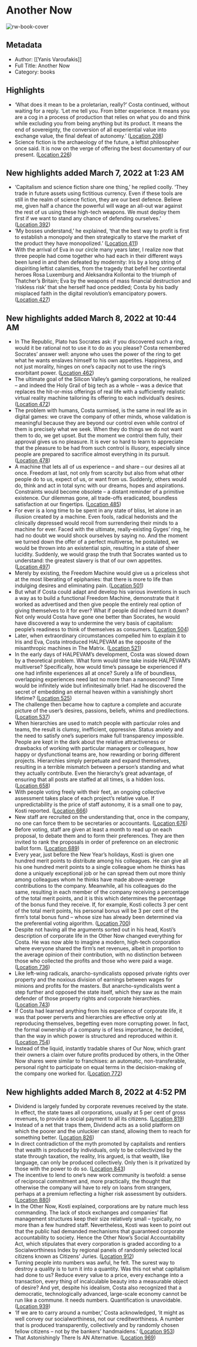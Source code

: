 # Another Now

![rw-book-cover](https://m.media-amazon.com/images/I/81TcXOTBZFL._SY160.jpg)

## Metadata
- Author: [[Yanis Varoufakis]]
- Full Title: Another Now
- Category: books

## Highlights
- ‘What does it mean to be a proletarian, really?’ Costa continued, without waiting for a reply. ‘Let me tell you. From bitter experience. It means you are a cog in a process of production that relies on what you do and think while excluding you from being anything but its product. It means the end of sovereignty, the conversion of all experiential value into exchange value, the final defeat of autonomy.’ ([Location 208](https://readwise.io/to_kindle?action=open&asin=B0829Q9HFY&location=208))
- Science fiction is the archaeology of the future, a leftist philosopher once said. It is now on the verge of offering the best documentary of our present. ([Location 226](https://readwise.io/to_kindle?action=open&asin=B0829Q9HFY&location=226))
## New highlights added March 7, 2022 at 1:23 AM
- ‘Capitalism and science fiction share one thing,’ he replied coolly. ‘They trade in future assets using fictitious currency. Even if these tools are still in the realm of science fiction, they are our best defence. Believe me, given half a chance the powerful will wage an all-out war against the rest of us using these high-tech weapons. We must deploy them first if we want to stand any chance of defending ourselves.’ ([Location 392](https://readwise.io/to_kindle?action=open&asin=B0829Q9HFY&location=392))
- ‘My bosses understand,’ he explained, ‘that the best way to profit is first to establish a monopoly and then strategically to starve the market of the product they have monopolized.’ ([Location 411](https://readwise.io/to_kindle?action=open&asin=B0829Q9HFY&location=411))
- With the arrival of Eva in our circle many years later, I realize now that three people had come together who had each in their different ways been lured in and then defeated by modernity: Iris by a long string of dispiriting leftist calamities, from the tragedy that befell her continental heroes Rosa Luxemburg and Aleksandra Kollontai to the triumph of Thatcher’s Britain; Eva by the weapons of mass financial destruction and ‘riskless risk’ that she herself had once peddled; Costa by his badly misplaced faith in the digital revolution’s emancipatory powers. ([Location 427](https://readwise.io/to_kindle?action=open&asin=B0829Q9HFY&location=427))
## New highlights added March 8, 2022 at 10:44 AM
- In The Republic, Plato has Socrates ask: if you discovered such a ring, would it be rational not to use it to do as you please? Costa remembered Socrates’ answer well: anyone who uses the power of the ring to get what he wants enslaves himself to his own appetites. Happiness, and not just morality, hinges on one’s capacity not to use the ring’s exorbitant power. ([Location 462](https://readwise.io/to_kindle?action=open&asin=B0829Q9HFY&location=462))
- The ultimate goal of the Silicon Valley’s gaming corporations, he realized – and indeed the Holy Grail of big tech as a whole – was a device that replaces the hit-or-miss offerings of real life with a sufficiently realistic virtual reality machine tailoring its offering to each individual’s desires. ([Location 472](https://readwise.io/to_kindle?action=open&asin=B0829Q9HFY&location=472))
- The problem with humans, Costa surmised, is the same in real life as in digital games: we crave the company of other minds, whose validation is meaningful because they are beyond our control even while control of them is precisely what we seek. When they do things we do not want them to do, we get upset. But the moment we control them fully, their approval gives us no pleasure. It is ever so hard to learn to appreciate that the pleasure to be had from such control is illusory, especially since people are prepared to sacrifice almost everything in its pursuit. ([Location 478](https://readwise.io/to_kindle?action=open&asin=B0829Q9HFY&location=478))
- A machine that lets all of us experience – and share – our desires all at once. Freedom at last, not only from scarcity but also from what other people do to us, expect of us, or want from us. Suddenly, others would do, think and act in total sync with our dreams, hopes and aspirations. Constraints would become obsolete – a distant reminder of a primitive existence. Our dilemmas gone, all trade-offs eradicated, boundless satisfaction at our fingertips. ([Location 485](https://readwise.io/to_kindle?action=open&asin=B0829Q9HFY&location=485))
- For ever is a long time to be spent in any state of bliss, let alone in an illusion created by a machine. Even fools, radical hedonists and the clinically depressed would recoil from surrendering their minds to a machine for ever. Faced with the ultimate, really-existing Gyges’ ring, he had no doubt we would shock ourselves by saying no. And the moment we turned down the offer of a perfect multiverse, he postulated, we would be thrown into an existential spin, resulting in a state of sheer lucidity. Suddenly, we would grasp the truth that Socrates wanted us to understand: the greatest slavery is that of our own appetites. ([Location 497](https://readwise.io/to_kindle?action=open&asin=B0829Q9HFY&location=497))
- Merely by existing, the Freedom Machine would give us a priceless shot at the most liberating of epiphanies: that there is more to life than indulging desires and eliminating pain. ([Location 501](https://readwise.io/to_kindle?action=open&asin=B0829Q9HFY&location=501))
- But what if Costa could adapt and develop his various inventions in such a way as to build a functional Freedom Machine, demonstrate that it worked as advertised and then give people the entirely real option of giving themselves to it for ever? What if people did indeed turn it down? Not only would Costa have gone one better than Socrates, he would have discovered a way to undermine the very basis of capitalism: people’s readiness to think of themselves as consumers. ([Location 504](https://readwise.io/to_kindle?action=open&asin=B0829Q9HFY&location=504))
- Later, when extraordinary circumstances compelled him to explain it to Iris and Eva, Costa introduced HALPEVAM as the opposite of the misanthropic machines in The Matrix. ([Location 521](https://readwise.io/to_kindle?action=open&asin=B0829Q9HFY&location=521))
- In the early days of HALPEVAM’s development, Costa was slowed down by a theoretical problem. What form would time take inside HALPEVAM’s multiverse? Specifically, how would time’s passage be experienced if one had infinite experiences all at once? Surely a life of boundless, overlapping experiences need last no more than a nanosecond? Time would be infinitely wide but infinitesimally brief. Had he discovered the secret of embedding an eternal heaven within a vanishingly short lifetime? ([Location 525](https://readwise.io/to_kindle?action=open&asin=B0829Q9HFY&location=525))
- The challenge then became how to capture a complete and accurate picture of the user’s desires, passions, beliefs, whims and predilections. ([Location 537](https://readwise.io/to_kindle?action=open&asin=B0829Q9HFY&location=537))
- When hierarchies are used to match people with particular roles and teams, the result is clumsy, inefficient, oppressive. Status anxiety and the need to satisfy one’s superiors make full transparency impossible. People are kept in the dark about the relative attractiveness or drawbacks of working with particular managers or colleagues, how happy or dysfunctional teams are, how rewarding or boring different projects. Hierarchies simply perpetuate and expand themselves, resulting in a terrible mismatch between a person’s standing and what they actually contribute. Even the hierarchy’s great advantage, of ensuring that all posts are staffed at all times, is a hidden loss. ([Location 658](https://readwise.io/to_kindle?action=open&asin=B0829Q9HFY&location=658))
- With people voting freely with their feet, an ongoing collective assessment takes place of each project’s relative value. If unpredictability is the price of staff autonomy, it is a small one to pay, Kosti reported. ([Location 666](https://readwise.io/to_kindle?action=open&asin=B0829Q9HFY&location=666))
- New staff are recruited on the understanding that, once in the company, no one can force them to be secretaries or accountants. ([Location 676](https://readwise.io/to_kindle?action=open&asin=B0829Q9HFY&location=676))
- Before voting, staff are given at least a month to read up on each proposal, to debate them and to form their preferences. They are then invited to rank the proposals in order of preference on an electronic ballot form. ([Location 689](https://readwise.io/to_kindle?action=open&asin=B0829Q9HFY&location=689))
- Every year, just before the New Year’s holidays, Kosti is given one hundred merit points to distribute among his colleagues. He can give all his one hundred merit points to a single colleague whom he thinks has done a uniquely exceptional job or he can spread them out more thinly among colleagues whom he thinks have made above-average contributions to the company. Meanwhile, all his colleagues do the same, resulting in each member of the company receiving a percentage of the total merit points, and it is this which determines the percentage of the bonus fund they receive. If, for example, Kosti collects 3 per cent of the total merit points, his personal bonus will be 3 per cent of the firm’s total bonus fund – whose size has already been determined via the preferential voting algorithm. ([Location 700](https://readwise.io/to_kindle?action=open&asin=B0829Q9HFY&location=700))
- Despite not having all the arguments sorted out in his head, Kosti’s description of corporate life in the Other Now changed everything for Costa. He was now able to imagine a modern, high-tech corporation where everyone shared the firm’s net revenues, albeit in proportion to the average opinion of their contribution, with no distinction between those who collected the profits and those who were paid a wage. ([Location 736](https://readwise.io/to_kindle?action=open&asin=B0829Q9HFY&location=736))
- Like left-wing radicals, anarcho-syndicalists opposed private rights over property and the noxious division of earnings between wages for minions and profits for the masters. But anarcho-syndicalists went a step further and opposed the state itself, which they saw as the main defender of those property rights and corporate hierarchies. ([Location 743](https://readwise.io/to_kindle?action=open&asin=B0829Q9HFY&location=743))
- If Costa had learned anything from his experience of corporate life, it was that power perverts and hierarchies are effective only at reproducing themselves, begetting even more corrupting power. In fact, the formal ownership of a company is of less importance, he decided, than the way in which power is structured and reproduced within it. ([Location 754](https://readwise.io/to_kindle?action=open&asin=B0829Q9HFY&location=754))
- Instead of the liquid, instantly tradable shares of Our Now, which grant their owners a claim over future profits produced by others, in the Other Now shares were similar to franchises: an automatic, non-transferable, personal right to participate on equal terms in the decision-making of the company one worked for. ([Location 772](https://readwise.io/to_kindle?action=open&asin=B0829Q9HFY&location=772))
## New highlights added March 8, 2022 at 4:52 PM
- Dividend is largely funded by corporate revenues received by the state. In effect, the state taxes all corporations, usually at 5 per cent of gross revenues, to provide a social payment to all its citizens. ([Location 819](https://readwise.io/to_kindle?action=open&asin=B0829Q9HFY&location=819))
- Instead of a net that traps them, Dividend acts as a solid platform on which the poorer and the unluckier can stand, allowing them to reach for something better. ([Location 826](https://readwise.io/to_kindle?action=open&asin=B0829Q9HFY&location=826))
- In direct contradiction of the myth promoted by capitalists and rentiers that wealth is produced by individuals, only to be collectivized by the state through taxation, the reality, Iris argued, is that wealth, like language, can only be produced collectively. Only then is it privatized by those with the power to do so. ([Location 843](https://readwise.io/to_kindle?action=open&asin=B0829Q9HFY&location=843))
- The incentive to lend to one’s new work community is twofold: a sense of reciprocal commitment and, more practically, the thought that otherwise the company will have to rely on loans from strangers, perhaps at a premium reflecting a higher risk assessment by outsiders. ([Location 880](https://readwise.io/to_kindle?action=open&asin=B0829Q9HFY&location=880))
- In the Other Now, Kosti explained, corporations are by nature much less commanding. The lack of stock exchanges and companies’ flat management structures keep their size relatively small – typically, no more than a few hundred staff. Nevertheless, Kosti was keen to point out that the public had demanded mechanisms that guaranteed corporate accountability to society. Hence the Other Now’s Social Accountability Act, which stipulates that every corporation is graded according to a Socialworthiness Index by regional panels of randomly selected local citizens known as Citizens’ Juries. ([Location 912](https://readwise.io/to_kindle?action=open&asin=B0829Q9HFY&location=912))
- Turning people into numbers was awful, he felt. The surest way to destroy a quality is to turn it into a quantity. Was this not what capitalism had done to us? Reduce every value to a price, every exchange into a transaction, every thing of incalculable beauty into a measurable object of desire? And yet, despite his idealism, Costa also recognized that a democratic, technologically advanced, large-scale economy cannot be run like a commune. It needs numbers. Quantification is unavoidable. ([Location 939](https://readwise.io/to_kindle?action=open&asin=B0829Q9HFY&location=939))
- ‘If we are to carry around a number,’ Costa acknowledged, ‘it might as well convey our socialworthiness, not our creditworthiness. A number that is produced transparently, collectively and by randomly chosen fellow citizens – not by the bankers’ handmaidens.’ ([Location 953](https://readwise.io/to_kindle?action=open&asin=B0829Q9HFY&location=953))
- That Astonishingly There Is AN Alternative. ([Location 969](https://readwise.io/to_kindle?action=open&asin=B0829Q9HFY&location=969))
